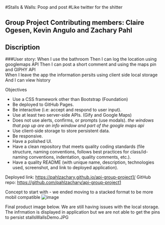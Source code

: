#Stalls & Walls: Poop and post
#Like twitter for the shitter

## Group Project Contributing members: Claire Ogesen, Kevin Angulo and Zachary Pahl 

## Discription 
###User story:
When I use the bathroom 
Then I can log the location using googlemaps API 
Then I can post a short comment and using the maps pin and  GIPHY API  
When I leave the app the information persits using client side local storage  
And I can view history


Objectives 
- Use a CSS framework other than Bootstrap (Foundation)
- Be deployed to GitHub Pages.
- Be interactive (i.e: accept and respond to user input).
- Use at least two server-side APIs. (Gify and Google Maps)
- Does not use alerts, confirms, or prompts (use modals). *the windows that pop up are an info window and part of the google maps api*
- Use client-side storage to store persistent data.
- Be responsive.
- Have a polished UI.
- Have a clean repository that meets quality coding standards (file structure, naming conventions, follows best practices for class/id-naming conventions, indentation, quality comments, etc.).
- Have a quality README (with unique name, description, technologies used, screenshot, and link to deployed application).


Deployed link: https://pahlzachary.github.io/api-group-project1/ 
GitHub repo: https://github.com/pahlzachary/api-group-project1 

Concept to start with - we ended moving to a stacked format to be more mobil compatible 
![image](https://user-images.githubusercontent.com/77704439/111881471-b8373b00-896d-11eb-9d28-6e02e577ffd1.png)

Final product image below.  We are still having issues with the local storage.  The infrmation is displayed in application but we are not able to get the pins to persist
stallsWallsDemo.JPG

